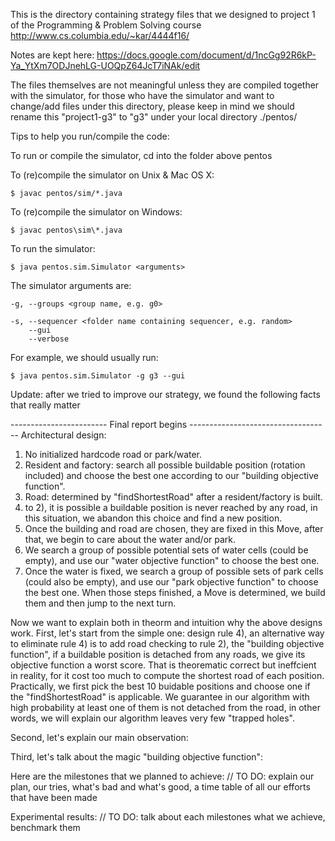 This is the directory containing strategy files that we designed to project 1 of the Programming & Problem Solving course http://www.cs.columbia.edu/~kar/4444f16/

Notes are kept here: https://docs.google.com/document/d/1ncGg92R6kP-Ya_YtXm7ODJnehLG-UOQpZ64JcT7iNAk/edit

The files themselves are not meaningful unless they are compiled together with the simulator, for those who have the simulator and want to change/add files under this directory, please keep in mind we should rename this "project1-g3" to "g3" under your local directory ./pentos/

Tips to help you run/compile the code:

To run or compile the simulator, cd into the folder above pentos

To (re)compile the simulator on Unix & Mac OS X:   

    $ javac pentos/sim/*.java

To (re)compile the simulator on Windows:          

    $ javac pentos\sim\*.java

To run the simulator:  

    $ java pentos.sim.Simulator <arguments>
    
The simulator arguments are:
    
    -g, --groups <group name, e.g. g0>
    
    -s, --sequencer <folder name containing sequencer, e.g. random>
        --gui
        --verbose
        
For example, we should usually run: 

    $ java pentos.sim.Simulator -g g3 --gui

Update: after we tried to improve our strategy, we found the following facts that really matter

------------------------ Final report begins -----------------------------------
Architectural design:
1) No initialized hardcode road or park/water.
2) Resident and factory: search all possible buildable position (rotation included) and choose the best one according to our "building objective function".
3) Road: determined by "findShortestRoad" after a resident/factory is built.
4) to 2), it is possible a buildable position is never reached by any road, in this situation, we abandon this choice and find a new position.
5) Once the building and road are chosen, they are fixed in this Move, after that, we begin to care about the water and/or park.
6) We search a group of possible potential sets of water cells (could be empty), and use our "water objective function" to choose the best one.
7) Once the water is fixed, we search a group of possible sets of park cells (could also be empty), and use our "park objective function" to choose the best one.
When those steps finished, a Move is determined, we build them and then jump to the next turn.

Now we want to explain both in theorm and intuition why the above designs work.
First, let's start from the simple one: design rule 4), an alternative way to eliminate rule 4) is to add road checking to rule 2), the "building objective function", if a buildable position is detached from any roads, we give its objective function a worst score. That is theorematic correct but ineffcient in reality, for it cost too much to compute the shortest road of each position. Practically, we first pick the best 10 buidable positions and choose one if the "findShortestRoad" is applicable. We guarantee in our algorithm with high probability at least one of them is not detached from the road, in other words, we will explain our algorithm leaves very few "trapped holes".

Second, let's explain our main observation:

Third, let's talk about the magic "building objective function":

Here are the milestones that we planned to achieve:
// TO DO: explain our plan, our tries, what's bad and what's good, a time table of all our efforts that have been made

Experimental results:
// TO DO: talk about each milestones what we achieve, benchmark them

















